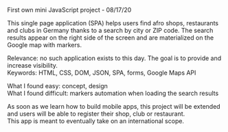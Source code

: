 First own mini JavaScript project - 08/17/20

This single page application (SPA) helps users find afro shops, restaurants and clubs in Germany thanks to a search by city or ZIP code. The search results appear on the right side of the screen and are materialized on the Google map with markers.

Relevance: no such application exists to this day. The goal is to provide and increase visibility. <br>
Keywords: HTML, CSS, DOM, JSON, SPA, forms, Google Maps API <br>

What I found easy: concept, design <br>
What I found difficult: markers automation when loading the search results <br>

As soon as we learn how to build mobile apps, this project will be extended and users will be able to register their shop, club or restaurant. <br>
This app is meant to eventually take on an international scope.